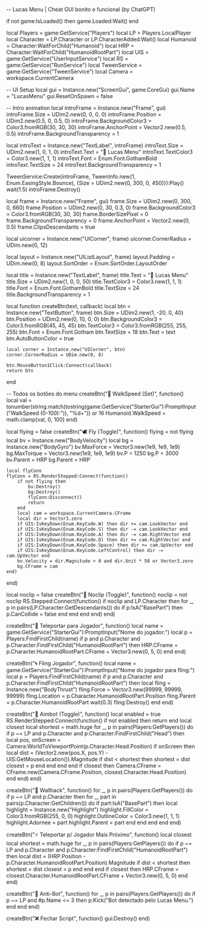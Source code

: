 -- Lucas Menu | Cheat GUI bonito e funcional (by ChatGPT)

if not game:IsLoaded() then game.Loaded:Wait() end

local Players = game:GetService("Players")
local LP = Players.LocalPlayer
local Character = LP.Character or LP.CharacterAdded:Wait()
local Humanoid = Character:WaitForChild("Humanoid")
local HRP = Character:WaitForChild("HumanoidRootPart")
local UIS = game:GetService("UserInputService")
local RS = game:GetService("RunService")
local TweenService = game:GetService("TweenService")
local Camera = workspace.CurrentCamera

-- UI Setup
local gui = Instance.new("ScreenGui", game.CoreGui)
gui.Name = "LucasMenu"
gui.ResetOnSpawn = false

-- Intro animation
local introFrame = Instance.new("Frame", gui)
introFrame.Size = UDim2.new(0, 0, 0, 0)
introFrame.Position = UDim2.new(0.5, 0, 0.5, 0)
introFrame.BackgroundColor3 = Color3.fromRGB(30, 30, 30)
introFrame.AnchorPoint = Vector2.new(0.5, 0.5)
introFrame.BackgroundTransparency = 1

local introText = Instance.new("TextLabel", introFrame)
introText.Size = UDim2.new(1, 0, 1, 0)
introText.Text = "🌟 Lucas Menu"
introText.TextColor3 = Color3.new(1, 1, 1)
introText.Font = Enum.Font.GothamBold
introText.TextSize = 24
introText.BackgroundTransparency = 1

TweenService:Create(introFrame, TweenInfo.new(1, Enum.EasingStyle.Bounce), {Size = UDim2.new(0, 300, 0, 450)}):Play()
wait(1.5)
introFrame:Destroy()

local frame = Instance.new("Frame", gui)
frame.Size = UDim2.new(0, 300, 0, 660)
frame.Position = UDim2.new(0, 30, 0.3, 0)
frame.BackgroundColor3 = Color3.fromRGB(30, 30, 30)
frame.BorderSizePixel = 0
frame.BackgroundTransparency = 0
frame.AnchorPoint = Vector2.new(0, 0.5)
frame.ClipsDescendants = true

local uicorner = Instance.new("UICorner", frame)
uicorner.CornerRadius = UDim.new(0, 12)

local layout = Instance.new("UIListLayout", frame)
layout.Padding = UDim.new(0, 8)
layout.SortOrder = Enum.SortOrder.LayoutOrder

local title = Instance.new("TextLabel", frame)
title.Text = "🌟 Lucas Menu"
title.Size = UDim2.new(1, 0, 0, 50)
title.TextColor3 = Color3.new(1, 1, 1)
title.Font = Enum.Font.GothamBold
title.TextSize = 24
title.BackgroundTransparency = 1

local function createBtn(text, callback)
	local btn = Instance.new("TextButton", frame)
	btn.Size = UDim2.new(1, -20, 0, 40)
	btn.Position = UDim2.new(0, 10, 0, 0)
	btn.BackgroundColor3 = Color3.fromRGB(45, 45, 45)
	btn.TextColor3 = Color3.fromRGB(255, 255, 255)
	btn.Font = Enum.Font.Gotham
	btn.TextSize = 18
	btn.Text = text
	btn.AutoButtonColor = true

	local corner = Instance.new("UICorner", btn)
	corner.CornerRadius = UDim.new(0, 8)

	btn.MouseButton1Click:Connect(callback)
	return btn
end

-- Todos os botões do menu
createBtn("🏃 WalkSpeed (Set)", function()
	local val = tonumber(string.match(tostring(game:GetService("StarterGui"):PromptInput("WalkSpeed (0-100):")), "%d+")) or 16
	Humanoid.WalkSpeed = math.clamp(val, 0, 100)
end)

local flying = false
createBtn("🕊️ Fly (Toggle)", function()
	flying = not flying
	local bv = Instance.new("BodyVelocity")
	local bg = Instance.new("BodyGyro")
	bv.MaxForce = Vector3.new(1e9, 1e9, 1e9)
	bg.MaxTorque = Vector3.new(1e9, 1e9, 1e9)
	bv.P = 1250
	bg.P = 3000
	bv.Parent = HRP
	bg.Parent = HRP

	local flyConn
	flyConn = RS.RenderStepped:Connect(function()
		if not flying then
			bv:Destroy()
			bg:Destroy()
			flyConn:Disconnect()
			return
		end
		local cam = workspace.CurrentCamera.CFrame
		local dir = Vector3.zero
		if UIS:IsKeyDown(Enum.KeyCode.W) then dir += cam.LookVector end
		if UIS:IsKeyDown(Enum.KeyCode.S) then dir -= cam.LookVector end
		if UIS:IsKeyDown(Enum.KeyCode.A) then dir -= cam.RightVector end
		if UIS:IsKeyDown(Enum.KeyCode.D) then dir += cam.RightVector end
		if UIS:IsKeyDown(Enum.KeyCode.Space) then dir += cam.UpVector end
		if UIS:IsKeyDown(Enum.KeyCode.LeftControl) then dir -= cam.UpVector end
		bv.Velocity = dir.Magnitude > 0 and dir.Unit * 50 or Vector3.zero
		bg.CFrame = cam
	end)
end)

local noclip = false
createBtn("🚪 Noclip (Toggle)", function()
	noclip = not noclip
	RS.Stepped:Connect(function()
		if noclip and LP.Character then
			for _, p in pairs(LP.Character:GetDescendants()) do
				if p:IsA("BasePart") then
					p.CanCollide = false
				end
			end
		end
	end)
end)

createBtn("🧝 Teleportar para Jogador", function()
	local name = game:GetService("StarterGui"):PromptInput("Nome do jogador:")
	local p = Players:FindFirstChild(name)
	if p and p.Character and p.Character:FindFirstChild("HumanoidRootPart") then
		HRP.CFrame = p.Character.HumanoidRootPart.CFrame + Vector3.new(0, 5, 0)
	end
end)

createBtn("🌀 Fling Jogador", function()
	local name = game:GetService("StarterGui"):PromptInput("Nome do jogador para fling:")
	local p = Players:FindFirstChild(name)
	if p and p.Character and p.Character:FindFirstChild("HumanoidRootPart") then
		local fling = Instance.new("BodyThrust")
		fling.Force = Vector3.new(99999, 99999, 99999)
		fling.Location = p.Character.HumanoidRootPart.Position
		fling.Parent = p.Character.HumanoidRootPart
		wait(0.3)
		fling:Destroy()
	end
end)

createBtn("🎯 Aimbot (Toggle)", function()
	local enabled = true
	RS.RenderStepped:Connect(function()
		if not enabled then return end
		local closest
		local shortest = math.huge
		for _, p in pairs(Players:GetPlayers()) do
			if p ~= LP and p.Character and p.Character:FindFirstChild("Head") then
				local pos, onScreen = Camera:WorldToViewportPoint(p.Character.Head.Position)
				if onScreen then
					local dist = (Vector2.new(pos.X, pos.Y) - UIS:GetMouseLocation()).Magnitude
					if dist < shortest then
						shortest = dist
						closest = p
					end
				end
			end
		end
		if closest then
			Camera.CFrame = CFrame.new(Camera.CFrame.Position, closest.Character.Head.Position)
		end
	end)
end)

createBtn("🧱 Wallhack", function()
	for _, p in pairs(Players:GetPlayers()) do
		if p ~= LP and p.Character then
			for _, part in pairs(p.Character:GetChildren()) do
				if part:IsA("BasePart") then
					local highlight = Instance.new("Highlight")
					highlight.FillColor = Color3.fromRGB(255, 0, 0)
					highlight.OutlineColor = Color3.new(1, 1, 1)
					highlight.Adornee = part
					highlight.Parent = part
				end
			end
		end
	end
end)

createBtn("⚡ Teleportar p/ Jogador Mais Próximo", function()
	local closest
	local shortest = math.huge
	for _, p in pairs(Players:GetPlayers()) do
		if p ~= LP and p.Character and p.Character:FindFirstChild("HumanoidRootPart") then
			local dist = (HRP.Position - p.Character.HumanoidRootPart.Position).Magnitude
			if dist < shortest then
				shortest = dist
				closest = p
			end
		end
	end
	if closest then
		HRP.CFrame = closest.Character.HumanoidRootPart.CFrame + Vector3.new(0, 5, 0)
	end
end)

createBtn("🤖 Anti-Bot", function()
	for _, p in pairs(Players:GetPlayers()) do
		if p ~= LP and #p.Name <= 3 then
			p:Kick("Bot detectado pelo Lucas Menu.")
		end
	end
end)

createBtn("❌ Fechar Script", function()
	gui:Destroy()
end)
